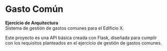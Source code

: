 # Gasto Común

**Ejercicio de Arquitectura**  
Sistema de gestión de gastos comunes para el Edificio X.

Este proyecto es una API básica creada con Flask, diseñada para cumplir con los requisitos planteados en el ejercicio de gestión de gastos comunes.

